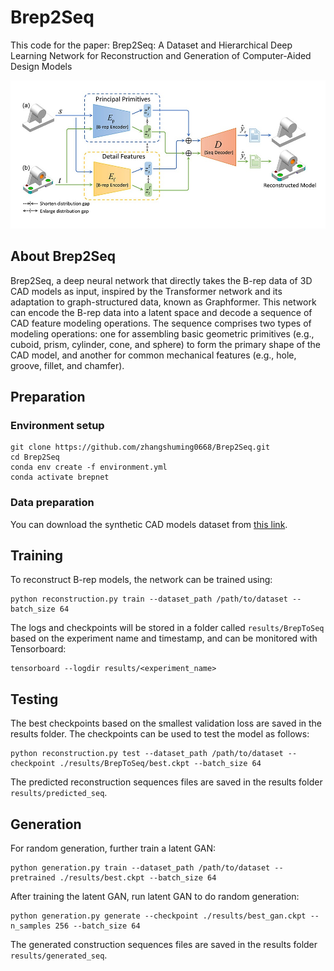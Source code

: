# Brep2Seq

This code for the paper: Brep2Seq: A Dataset and Hierarchical Deep Learning Network for Reconstruction and Generation of Computer-Aided Design Models

![The hierarchical network architecture of Brep2Seq](docs/img/network_architecture.jpg)

## About Brep2Seq

Brep2Seq, a deep neural network that directly takes the B-rep data of 3D CAD models as input, inspired by the Transformer network and its adaptation to graph-structured data, known as Graphformer. This network can encode the B-rep data into a latent space and decode a sequence of CAD feature modeling operations. The sequence comprises two types of modeling operations: one for assembling basic geometric primitives (e.g., cuboid, prism, cylinder, cone, and sphere) to form the primary shape of the CAD model, and another for common mechanical features (e.g., hole, groove, fillet, and chamfer). 

## Preparation

### Environment setup

```
git clone https://github.com/zhangshuming0668/Brep2Seq.git
cd Brep2Seq
conda env create -f environment.yml
conda activate brepnet
```

### Data preparation

You can download the synthetic CAD models dataset from [this link](https://github.com/zhangshuming0668/Brep2Seq/tree/main/dataset).

## Training

To reconstruct B-rep models, the network can be trained using:
```
python reconstruction.py train --dataset_path /path/to/dataset --batch_size 64
```

The logs and checkpoints will be stored in a folder called `results/BrepToSeq` based on the experiment name and timestamp, and can be monitored with Tensorboard:

```
tensorboard --logdir results/<experiment_name>
```

## Testing

The best checkpoints based on the smallest validation loss are saved in the results folder. The checkpoints can be used to test the model as follows:

```
python reconstruction.py test --dataset_path /path/to/dataset --checkpoint ./results/BrepToSeq/best.ckpt --batch_size 64
```

The predicted reconstruction sequences files are saved in the results folder `results/predicted_seq`.

## Generation

For random generation, further train a latent GAN:

```
python generation.py train --dataset_path /path/to/dataset --pretrained ./results/best.ckpt --batch_size 64 
```

After training the latent GAN, run latent GAN to do random generation:

```
python generation.py generate --checkpoint ./results/best_gan.ckpt --n_samples 256 --batch_size 64 
```
The generated construction sequences files are saved in the results folder `results/generated_seq`.
